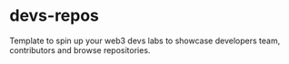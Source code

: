 # devs-repos
Template to spin up your web3 devs labs to showcase developers team, contributors and browse repositories.
